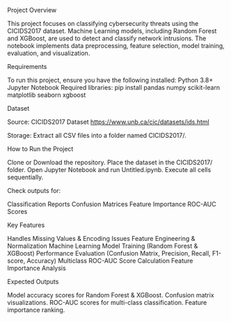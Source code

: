 Project Overview

This project focuses on classifying cybersecurity threats using the CICIDS2017 dataset. Machine Learning models, including Random Forest and XGBoost, are used to detect and classify network intrusions. The notebook implements data preprocessing, feature selection, model training, evaluation, and visualization.

Requirements

To run this project, ensure you have the following installed:
Python 3.8+
Jupyter Notebook
Required libraries:
pip install pandas numpy scikit-learn matplotlib seaborn xgboost




Dataset

Source: CICIDS2017 Dataset https://www.unb.ca/cic/datasets/ids.html

Storage: Extract all CSV files into a folder named CICIDS2017/.




How to Run the Project

Clone or Download the repository.
Place the dataset in the CICIDS2017/ folder.
Open Jupyter Notebook and run Untitled.ipynb.
Execute all cells sequentially.


Check outputs for:

Classification Reports
Confusion Matrices
Feature Importance
ROC-AUC Scores



Key Features

Handles Missing Values & Encoding Issues
Feature Engineering & Normalization
Machine Learning Model Training (Random Forest & XGBoost)
Performance Evaluation (Confusion Matrix, Precision, Recall, F1-score, Accuracy)
Multiclass ROC-AUC Score Calculation
Feature Importance Analysis



Expected Outputs

Model accuracy scores for Random Forest & XGBoost.
Confusion matrix visualizations.
ROC-AUC scores for multi-class classification.
Feature importance ranking.